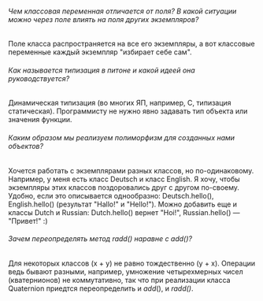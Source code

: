 ###### Чем классовая переменная отличается от поля? В какой ситуации можно через поле влиять на поля других экземпляров?
Поле класса распространяется на все его экземпляры, а вот классовые переменные каждый экземпляр "избирает себе сам".

###### Как называется типизация в питоне и какой идеей она руководствуется?
Динамическая типизация (во многих ЯП, например, C, типизация статическая). Программисту
не нужно явно задавать тип объекта или значения функции.

###### Каким образом мы реализуем полиморфизм для созданных нами объектов?
Хочется работать с экземплярами разных классов, но по-одинаковому. Например,
у меня есть класс Deutsch и класс English. Я хочу, чтобы экземпляры этих классов
поздоровались друг с другом по-своему. Удобно, если это описывается однообразно:
Deutsch.hello(), English.hello() (результат "Hallo!" и "Hello!"). Можно добавить
еще и классы Dutch и Russian: Dutch.hello() вернет "Hoi!", Russian.hello() — "Привет!" :)

###### Зачем переопределять метод _radd_() наравне с _add_()?
Для некоторых классов (x + y) не равно тождественно (y + x). Операции ведь бывают разными,
например, умножение четырехмерных чисел (кватернионов) не коммутативно, так что при 
реализации класса Quaternion приедтся переопределить и _add_(), и _radd()_.
